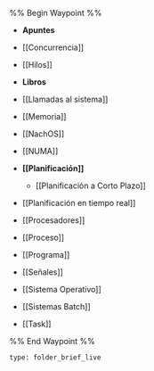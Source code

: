 %% Begin Waypoint %%
- **Apuntes**

- [[Concurrencia]]
- [[Hilos]]
- **Libros**

- [[Llamadas al sistema]]
- [[Memoria]]
- [[NachOS]]
- [[NUMA]]
- **[[Planificación]]**
	- [[Planificación a Corto Plazo]]
- [[Planificación en tiempo real]]
- [[Procesadores]]
- [[Proceso]]
- [[Programa]]
- [[Señales]]
- [[Sistema Operativo]]
- [[Sistemas Batch]]
- [[Task]]

%% End Waypoint %%

 
```ccard
type: folder_brief_live
```